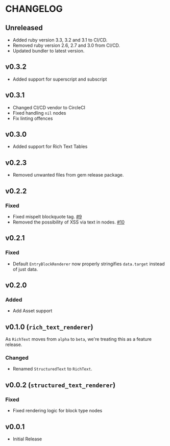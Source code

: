 # CHANGELOG

## Unreleased
* Added ruby version 3.3, 3.2 and 3.1 to CI/CD.
* Removed ruby version 2.6, 2.7 and 3.0 from CI/CD.
* Updated bundler to latest version.

## v0.3.2
* Added support for superscript and subscript

## v0.3.1
* Changed CI/CD vendor to CircleCI
* Fixed handling `nil` nodes
* Fix linting offences

## v0.3.0
* Added support for Rich Text Tables

## v0.2.3
* Removed unwanted files from gem release package.

## v0.2.2
### Fixed
* Fixed mispelt blockquote tag. [#9](https://github.com/contentful/rich-text-renderer.rb/pull/9)
* Removed the possibility of XSS via text in nodes. [#10](https://github.com/contentful/rich-text-renderer.rb/pull/10)

## v0.2.1
### Fixed
* Default `EntryBlockRenderer` now properly stringifies `data.target` instead of just data.

## v0.2.0

### Added
* Add Asset support

## v0.1.0 (`rich_text_renderer`)

As `RichText` moves from `alpha` to `beta`, we're treating this as a feature release.

### Changed
* Renamed `StructuredText` to `RichText`.

## v0.0.2 (`structured_text_renderer`)

### Fixed
* Fixed rendering logic for block type nodes

## v0.0.1

* Initial Release
